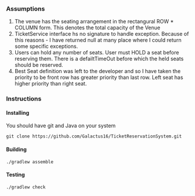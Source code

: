 ### Assumptions

1. The venue has the seating arrangement in the rectangural ROW * COLUMN form. This denotes the total capacity of the Venue
2. TicketService interface hs no signature to handle exception. Because of this reasons - I have returned null at many place where I could return some specific exceptions.
3. Users can hold any number of seats. User must HOLD a seat before reserving them. There is a defailtTimeOut before which the held seats should be reserved.
4. Best Seat definition was left to the developer and so I have taken the priority to be front row has greater priority than last row. Left seat has higher priority than right seat.

### Instructions

#### Installing

You should have git and Java on your system
```
git clone https://github.com/Galactus16/TicketReservationSystem.git
```

#### Building

`./gradlew assemble`

#### Testing

`./gradlew check`